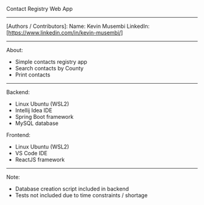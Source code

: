 Contact Registry Web App

-----------------------------------------------------
[Authors / Contributors]:
Name: Kevin Musembi
LinkedIn: [https://www.linkedin.com/in/kevin-musembi/]

----------------------------------------------------
About:
- Simple contacts registry app
- Search contacts by County
- Print contacts
-----------------------------------------------------
Backend:
- Linux Ubuntu (WSL2)
- Intellij Idea IDE
- Spring Boot framework
- MySQL database

Frontend:
- Linux Ubuntu (WSL2)
- VS Code IDE
- ReactJS framework
-----------------------------------------------------
Note:
- Database creation script included in backend
- Tests not included due to time constraints / shortage
